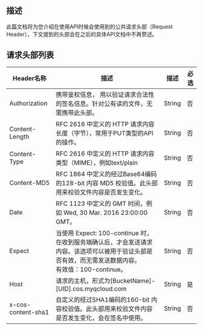 ## 描述

此篇文档将为您介绍在使用API时候会使用到的公共请求头部（Request Header），下文提到的头部会在之后的具体API文档中不再赘述。

##  请求头部列表

| Header名称           | 描述                                       | 描述     | 必选   |
| ------------------ | ---------------------------------------- | ------ | ---- |
| Authorization      | 携带鉴权信息， 用以验证请求合法性的签名信息。针对公有读的文件，无需携带此头部。 | String | 否    |
| Content-Length     | RFC 2616 中定义的 HTTP 请求内容长度（字节），常用于PUT类型的API的操作。 | String | 否    |
| Content-Type       | RFC 2616 中定义的 HTTP 请求内容类型（MIME），例如text/plain | String | 否    |
| Content-MD5        | RFC 1864 中定义的经过Base64编码的128-bit 内容 MD5 校验值。此头部用来校验文件内容是否发生变化。 | String | 否    |
| Date               | RFC 1123 中定义的 GMT 时间，例如 Wed, 30 Mar. 2016 23:00:00 GMT。 | String | 否    |
| Expect             | 当使用 Expect: 100-continue 时，在收到服务端确认后，才会发送请求内容。该选项可以被用于验证头部是否有效，而无需发送数据内容。<br />有效值：100-continue。 | String | 否    |
| Host               | 请求的主机，形式为[BucketName]-[UID].cos.myqcloud.com | String | 是    |
| x-cos-content-sha1 | 自定义的经过SHA1编码的160-bit 内容校验值。此头部用来校验文件内容是否发生变化，会在签名中使用。 | String | 否    |

